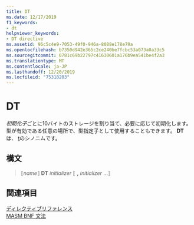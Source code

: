```yaml
---
title: DT
ms.date: 12/17/2019
f1_keywords:
- dt
helpviewer_keywords:
- DT directive
ms.assetid: 96c5c4e9-7053-49f0-946a-8088e178e79a
ms.openlocfilehash: b7350d942e365c2ce240be7fcbc53a073a0a33c5
ms.sourcegitcommit: 0781c69b22797c41630601a176b9ea541be4f2a3
ms.translationtype: MT
ms.contentlocale: ja-JP
ms.lasthandoff: 12/20/2019
ms.locfileid: "75318203"
---
```

# <a name="dt"></a>DT

*初期化子*ごとに10バイトのストレージを割り当て、必要に応じて初期化します。 型が有効である任意の場所で、型指定子として使用することもできます。 **DT**は、 [t](tbyte.md)のシノニムです。

## <a name="syntax"></a>構文

> ⟦*name*⟧ **DT** *initializer* ⟦ __,__ *initializer* ...⟧

## <a name="see-also"></a>関連項目

[ディレクティブリファレンス](directives-reference.md)\
[MASM BNF 文法](masm-bnf-grammar.md)
